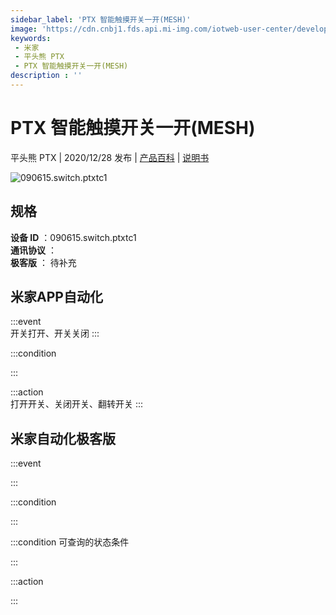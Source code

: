 ```yaml
---
sidebar_label: 'PTX 智能触摸开关一开(MESH)'
image: 'https://cdn.cnbj1.fds.api.mi-img.com/iotweb-user-center/developer_1679047839558zCU9g0Tr.png?GalaxyAccessKeyId=AKVGLQWBOVIRQ3XLEW&Expires=9223372036854775807&Signature=wm4Y47GNTciG88dqcAG3qZRYY3E='
keywords: 
 - 米家
 - 平头熊 PTX
 - PTX 智能触摸开关一开(MESH)
description : ''
---
```

# PTX 智能触摸开关一开(MESH)

平头熊 PTX | 2020/12/28 发布 | [产品百科](https://home.mi.com/webapp/content/baike/product/index.html?model=090615.switch.ptxtc1/) | [说明书](https://home.mi.com/views/introduction.html?model=090615.switch.ptxtc1&region=cn)

![090615.switch.ptxtc1](https://cdn.cnbj1.fds.api.mi-img.com/iotweb-user-center/developer_1679047839558zCU9g0Tr.png?GalaxyAccessKeyId=AKVGLQWBOVIRQ3XLEW&Expires=9223372036854775807&Signature=wm4Y47GNTciG88dqcAG3qZRYY3E=)

## 规格  
> 
**设备 ID** ：090615.switch.ptxtc1  
**通讯协议** ：  
**极客版**  ： 待补充 


## 米家APP自动化  

:::event  
开关打开、开关关闭
:::

:::condition  

:::

:::action   
打开开关、关闭开关、翻转开关
:::

## 米家自动化极客版  

:::event  

:::

:::condition  

:::

:::condition 可查询的状态条件  

:::

:::action  

:::

        
